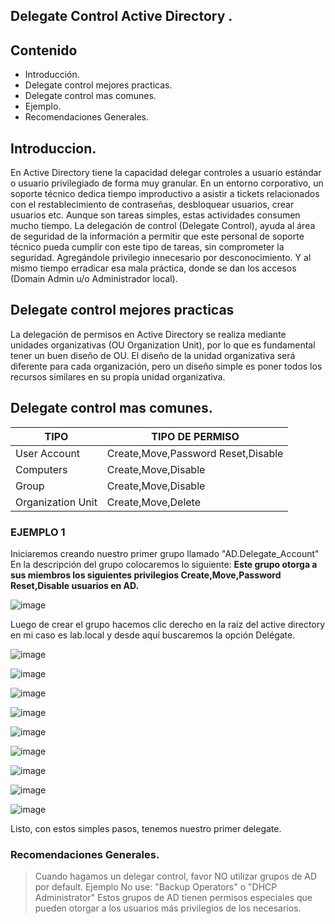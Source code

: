 ## Delegate Control Active Directory .
## Contenido
- Introducción.
- Delegate control mejores practicas.
- Delegate control mas comunes.
- Ejemplo.
- Recomendaciones Generales.

## Introduccion.


En Active Directory tiene la capacidad delegar controles a usuario estándar o usuario privilegiado de forma muy granular. En un entorno corporativo, un soporte técnico dedica tiempo improductivo a asistir
a tickets relacionados con el restablecimiento de contraseñas, desbloquear usuarios, crear usuarios etc. Aunque son tareas simples, estas actividades consumen mucho tiempo.
La delegación de control (Delegate Control), ayuda al área de seguridad de la información a permitir que este personal de soporte técnico pueda cumplir con este tipo de tareas, 
sin comprometer la seguridad. Agregándole privilegio innecesario por desconocimiento. Y al mismo tiempo erradicar esa mala práctica, donde se dan los accesos (Domain Admin u/o Administrador local).



## Delegate control mejores practicas

La delegación de permisos en Active Directory se realiza mediante unidades organizativas (OU Organization Unit), por lo que es fundamental tener un buen diseño de OU. El diseño de la unidad organizativa será diferente para cada organización, pero un diseño simple es poner todos los recursos similares en su propia unidad organizativa.


## Delegate control mas comunes.

|TIPO |TIPO DE PERMISO|
|---|---|
|User Account |Create,Move,Password Reset,Disable|
|Computers |Create,Move,Disable|
|Group| Create,Move,Disable|
|Organization Unit|Create,Move,Delete|

### EJEMPLO 1

Iniciaremos creando nuestro primer grupo llamado "AD.Delegate_Account" 
En la descripción del grupo colocaremos lo siguiente: **Este grupo otorga a sus miembros los siguientes privilegios Create,Move,Password Reset,Disable usuarios en AD.**


![image](https://blogger.googleusercontent.com/img/b/R29vZ2xl/AVvXsEhWj0qPhdQvqBHEjaWX3TerTlQVoEaGKzXyOUAZVTMDwItw56UY04wVymvKdD-YFNjSqGAK2qswJE4z1p_olSL8SF11gp77fCeYwSoMCkiAiDgSxeAhY-1Zc7IWouhMBAB2MHnTr_K7Fxa5/s1600/Delegate1.jpg)


Luego de crear el grupo hacemos clic derecho en la raíz del active directory en mi caso es lab.local y desde aquí buscaremos la opción Delégate.

![image](https://blogger.googleusercontent.com/img/b/R29vZ2xl/AVvXsEjk_4MzzM-8odrUOjv7LK1SzG0alH9x8eQS4T0DEIBPPuH5BkgADdaCa9Wjj53VEjR9PpITm4GaeOdVyna1Gw8p6L3KqKVzMu8FhOim78HC2xUm-L3ho5vzoH7tdhBH2c0-iuG4uo7248qX/s1600/Delegate.png)

![image](https://blogger.googleusercontent.com/img/b/R29vZ2xl/AVvXsEjEGr2U1BXPLzYV2OBoQxXDqrUmWyUk8DJaUYeMBL6m6j1MtikQlZ3bWabC1tPLNTq2Y2ziiMAIVReasfS6VZrlZ0yvNTO9XEynAgR1Q2NKvSCNosb_3TbbqLXtWwVE6kdjrkZyRYCdD9el/s1600/Delegate2.jpg)

![image](https://blogger.googleusercontent.com/img/b/R29vZ2xl/AVvXsEipunJYzpXQz5_StgHjk-4MPI52egil078nkU9AKYp3_ZVhmbf5FdMcruCNYVBROT9eW4hLXSCmlOPEovUAyMTeitZdvT6n0RB4aHHTZSQCJVk2C1HS3_snjwyzRsttj7fXBQSh8h60BquR/s1600/Delegate3.jpg)

![image](https://blogger.googleusercontent.com/img/b/R29vZ2xl/AVvXsEjzL94enTQTW8DFWB8gtRSIA_1Nqftd8QnAKQNW1JaycPuUCcOtIdaoq_F2HVPD-V3mcIdpFR9r0o18xYzikyCoh3SrNsTGp0fucRBf43KgSyDjhkxbZQvrvsGXlnDXdkIzYgNXdq-v3poG/s1600/Delegate4.jpg)

![image](https://blogger.googleusercontent.com/img/b/R29vZ2xl/AVvXsEha2K1xUwii72mMkvpj4P8tj-8NxNlIdctsBDnt2T0o5A91lU8o9vu5W5bd_f3KOzQTs7_HOixau7rtWMadcQDITIgsNdUdlAj-Oii5Pjr8CNlQbyR39UsTHu8PyHA1hPPArnqxOw0WbvWf/s1600/Delegate5.jpg)

![image](https://blogger.googleusercontent.com/img/b/R29vZ2xl/AVvXsEh5R9XBDM5mm7zTPGBdN00UY7wdqSAjf9u5vT1KP6sSENNjSaAnqZCFfz9prMcKkwyxNVSKifmNqgXX6cYoLlAK5kuZZwcAl5GH7yHkHJCuB8pOkQRq9RVUVbkoYQ6MKCgMOKWDB5BXVOui/s1600/Delegate6.jpg)

![image](https://blogger.googleusercontent.com/img/b/R29vZ2xl/AVvXsEif44Ewcfo__d8gSZ1I-ia5duVNbsFJMmkl9H87WCy2w3M9yBtJyuE7iv1tJLYeUFyxx10ZjujZZpJpguuikaU7tNdrxe8Dbg67Jzt5KJ6d1accDD4fIkubbJ3_AwODX1UFELDIx5M0Fcdk/s1600/Delegate7.jpg)

![image](https://blogger.googleusercontent.com/img/b/R29vZ2xl/AVvXsEjhqyHpC_IRrQ5pT5mDGVCDP8H5X5fezXR0ykko1DPPx_puF0PmwgiUWm6pnT_qVU5ukmVxvuJLGh0AsibACZeB1FEQstgHx-Txe1XhOTOZ-AKtb_3A79pTaDYSi6VtWnHT93N9PpUN-Sek/s1600/Delegate8.jpg)

![image](https://blogger.googleusercontent.com/img/b/R29vZ2xl/AVvXsEiiD-4X-Zcx57Jlrdg48oheR9H_ZMR6xqlT4AJsA4vJdF8sHGKFt4WUhdd_-L4qHd6pdoTKFcwQ-n1abOe5V-Jc6Zejmonr0LlxwL4_N_8-tXLotcMRKodYZ9nzHBlpU_i84BdmG7r6yVWP/s1600/Delegate9.jpg)

Listo, con estos simples pasos, tenemos nuestro primer delegate.

### Recomendaciones Generales.

>Cuando hagamos un delegar control, favor NO utilizar grupos de AD por default. Ejemplo
No use: "Backup Operators" o "DHCP Administrator"
Estos grupos de AD tienen permisos especiales que pueden otorgar a los usuarios más privilegios de los necesarios.

